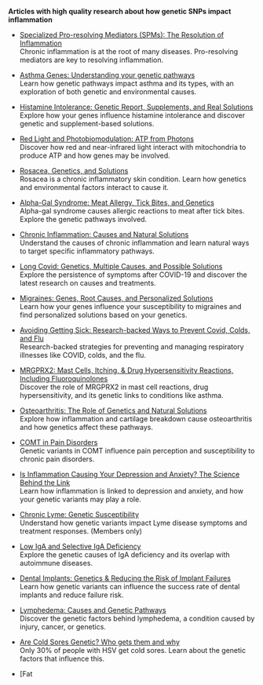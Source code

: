 **Articles with high quality research about how genetic SNPs impact inflammation**

- [Specialized Pro-resolving Mediators (SPMs): The Resolution of Inflammation](https://www.geneticlifehacks.com/specialized-pro-resolving-mediators-spms/)  
  Chronic inflammation is at the root of many diseases. Pro-resolving mediators are key to resolving inflammation.

- [Asthma Genes: Understanding your genetic pathways](https://www.geneticlifehacks.com/asthma-genes-understanding-your-genetic-pathways/)  
  Learn how genetic pathways impact asthma and its types, with an exploration of both genetic and environmental causes.

- [Histamine Intolerance: Genetic Report, Supplements, and Real Solutions](https://www.geneticlifehacks.com/histamine-intolerance/)  
  Explore how your genes influence histamine intolerance and discover genetic and supplement-based solutions.

- [Red Light and Photobiomodulation: ATP from Photons](https://www.geneticlifehacks.com/red-light-and-photobiomodulation/)  
  Discover how red and near-infrared light interact with mitochondria to produce ATP and how genes may be involved.

- [Rosacea, Genetics, and Solutions](https://www.geneticlifehacks.com/rosacea-genetics-solutions/)  
  Rosacea is a chronic inflammatory skin condition. Learn how genetics and environmental factors interact to cause it.

- [Alpha-Gal Syndrome: Meat Allergy, Tick Bites, and Genetics](https://www.geneticlifehacks.com/alpha-gal-syndrome-genetics/)  
  Alpha-gal syndrome causes allergic reactions to meat after tick bites. Explore the genetic pathways involved.

- [Chronic Inflammation: Causes and Natural Solutions](https://www.geneticlifehacks.com/chronic-inflammation-genetics/)  
  Understand the causes of chronic inflammation and learn natural ways to target specific inflammatory pathways.

- [Long Covid: Genetics, Multiple Causes, and Possible Solutions](https://www.geneticlifehacks.com/long-covid-genetics/)  
  Explore the persistence of symptoms after COVID-19 and discover the latest research on causes and treatments.

- [Migraines: Genes, Root Causes, and Personalized Solutions](https://www.geneticlifehacks.com/migraines-genetic-causes/)  
  Learn how your genes influence your susceptibility to migraines and find personalized solutions based on your genetics.

- [Avoiding Getting Sick: Research-backed Ways to Prevent Covid, Colds, and Flu](https://www.geneticlifehacks.com/prevent-colds-flu/)  
  Research-backed strategies for preventing and managing respiratory illnesses like COVID, colds, and the flu.

- [MRGPRX2: Mast Cells, Itching, & Drug Hypersensitivity Reactions, Including Fluoroquinolones](https://www.geneticlifehacks.com/mrgprx2-genetic-reactions/)  
  Discover the role of MRGPRX2 in mast cell reactions, drug hypersensitivity, and its genetic links to conditions like asthma.

- [Osteoarthritis: The Role of Genetics and Natural Solutions](https://www.geneticlifehacks.com/osteoarthritis-genetics/)  
  Explore how inflammation and cartilage breakdown cause osteoarthritis and how genetics affect these pathways.

- [COMT in Pain Disorders](https://www.geneticlifehacks.com/comt-pain-disorders-genetics/)  
  Genetic variants in COMT influence pain perception and susceptibility to chronic pain disorders.

- [Is Inflammation Causing Your Depression and Anxiety? The Science Behind the Link](https://www.geneticlifehacks.com/inflammation-depression-anxiety/)  
  Learn how inflammation is linked to depression and anxiety, and how your genetic variants may play a role.

- [Chronic Lyme: Genetic Susceptibility](https://www.geneticlifehacks.com/chronic-lyme-genetics/)  
  Understand how genetic variants impact Lyme disease symptoms and treatment responses. (Members only)

- [Low IgA and Selective IgA Deficiency](https://www.geneticlifehacks.com/low-iga-genetics/)  
  Explore the genetic causes of IgA deficiency and its overlap with autoimmune diseases.

- [Dental Implants: Genetics & Reducing the Risk of Implant Failures](https://www.geneticlifehacks.com/dental-implants-genetics/)  
  Learn how genetic variants can influence the success rate of dental implants and reduce failure risk.

- [Lymphedema: Causes and Genetic Pathways](https://www.geneticlifehacks.com/lymphedema-genetic-pathways/)  
  Discover the genetic factors behind lymphedema, a condition caused by injury, cancer, or genetics.

- [Are Cold Sores Genetic? Who gets them and why](https://www.geneticlifehacks.com/cold-sores-genetics/)  
  Only 30% of people with HSV get cold sores. Learn about the genetic factors that influence this.

- [Fat
